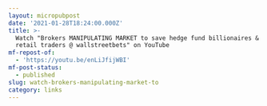 ```yaml
---
layout: micropubpost
date: '2021-01-28T18:24:00.000Z'
title: >-
  Watch "Brokers MANIPULATING MARKET to save hedge fund billionaires & punish
  retail traders @ wallstreetbets" on YouTube
mf-repost-of:
  - 'https://youtu.be/enLiJfijWBI'
mf-post-status:
  - published
slug: watch-brokers-manipulating-market-to
category: links
---
```


